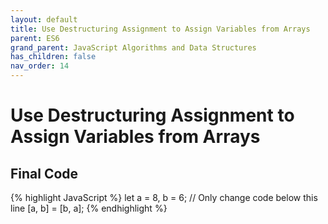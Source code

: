 ```yaml
---
layout: default
title: Use Destructuring Assignment to Assign Variables from Arrays
parent: ES6
grand_parent: JavaScript Algorithms and Data Structures
has_children: false
nav_order: 14
---
```

# Use Destructuring Assignment to Assign Variables from Arrays

## Final Code

{% highlight JavaScript %}
let a = 8, b = 6;
// Only change code below this line
[a, b] = [b, a];
{% endhighlight %}